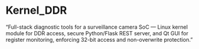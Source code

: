 # Kernel_DDR
“Full-stack diagnostic tools for a surveillance camera SoC — Linux kernel module for DDR access, secure Python/Flask REST server, and Qt GUI for register monitoring, enforcing 32-bit access and non-overwrite protection.”
